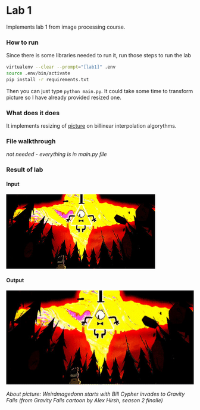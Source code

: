 # Lab 1

Implements lab 1 from image processing course. 

### How to run
Since there is some libraries needed to run it, run those steps to run the lab
```bash
virtualenv --clear --prompt="[lab1]" .env
source .env/bin/activate
pip install -r requirements.txt
```
Then you can just type `python main.py`. It could take some time to transform picture so I have already provided resized one.

### What does it does

It implements resizing of [picture](pic1.jpg) on billinear interpolation algorythms.

### File walkthrough

*not needed - everything is in main.py file*

### Result of lab

#### Input

![alt tag](pic1.jpg)

#### Output

![alt tag](pic1_bigger.png)

*About picture: Weirdmagedonn starts with Bill Cypher invades to Gravity Falls (from Gravity Falls cartoon by Alex Hirsh, season 2 finalle)*
